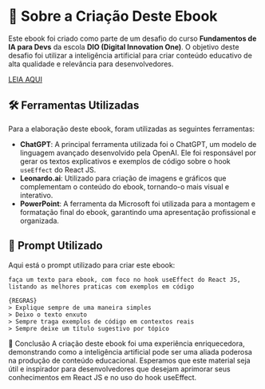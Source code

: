 # 📘 Sobre a Criação Deste Ebook

Este ebook foi criado como parte de um desafio do curso **Fundamentos de IA para Devs** da escola **DIO (Digital Innovation One)**. O objetivo deste desafio foi utilizar a inteligência artificial para criar conteúdo educativo de alta qualidade e relevância para desenvolvedores.

[LEIA AQUI](https://github.com/Bruno305Rodrigues/ebook-use-efeect/blob/main/output/ebook-reactjs-useeffect.pdf)

## 🛠️ Ferramentas Utilizadas

Para a elaboração deste ebook, foram utilizadas as seguintes ferramentas:

- **ChatGPT**: A principal ferramenta utilizada foi o ChatGPT, um modelo de linguagem avançado desenvolvido pela OpenAI. Ele foi responsável por gerar os textos explicativos e exemplos de código sobre o hook `useEffect` do React JS.
- **Leonardo.ai**: Utilizado para criação de imagens e gráficos que complementam o conteúdo do ebook, tornando-o mais visual e interativo.
- **PowerPoint**: A ferramenta da Microsoft foi utilizada para a montagem e formatação final do ebook, garantindo uma apresentação profissional e organizada.

## 📝 Prompt Utilizado

Aqui está o prompt utilizado para criar este ebook:

```plaintext
faça um texto para ebook, com foco no hook useEffect do React JS, listando as melhores praticas com exemplos em código

{REGRAS}
> Explique sempre de uma maneira simples
> Deixo o texto enxuto
> Sempre traga exemplos de código em contextos reais
> Sempre deixe um título sugestivo por tópico
```


🎉 Conclusão
A criação deste ebook foi uma experiência enriquecedora, demonstrando como a inteligência artificial pode ser uma aliada poderosa na produção de conteúdo educacional. Esperamos que este material seja útil e inspirador para desenvolvedores que desejam aprimorar seus conhecimentos em React JS e no uso do hook useEffect.